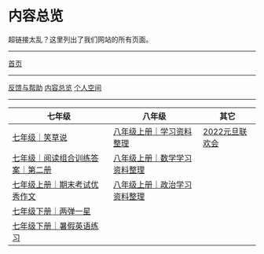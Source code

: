 <meta charset="utf-8">
<meta name="viewport" content="width=device-width, initial-scale=1">
<link href="https://cdn.jsdelivr.net/npm/bootstrap@5.1.2/dist/css/bootstrap.min.css" rel="stylesheet">
<script src="https://cdn.jsdelivr.net/npm/bootstrap@5.1.2/dist/js/bootstrap.bundle.min.js"></script>
<link rel="stylesheet" type="text/css" href="style.css">

# 内容总览

超链接太乱？这里列出了我们网站的所有页面。

---

<a type="button" href="/index.html" class="btn btn-primary">首页</a>

---

<div class="btn-group">
<a type="button" href="/feedback.html" class="btn btn-outline-primary">反馈与帮助</a>
<a type="button" href="/overview.html" class="btn btn-outline-primary">内容总览</a>
<a type="button" href="/Spaces/spaces.html" class="btn btn-outline-primary disabled">个人空间</a>
</div>

---

<div class="table-responsive">
	<table class="table table-borderless">
		<thead>
		  <tr>
		    <th>七年级</th>
		    <th>八年级</th>
		    <th>其它</th>
		  </tr>
		</thead>
		<tbody>
		  <tr>
		    <td><a style="width:100%" href="/七年级｜笑草说.html" class="btn btn-outline-primary">七年级｜笑草说</a></td>
		    <td><a style="width:100%" href="/八年级上册｜学习资料整理.html" class="btn btn-outline-primary">八年级上册｜学习资料整理</a></td>
		    <td><a style="width:100%" href="/2022元旦联欢会.html" class="btn btn-outline-primary">2022元旦联欢会</a></td>
		  </tr>
		  <tr>
		    <td><a style="width:100%" href="/七年级｜阅读组合训练答案｜第二册.html" class="btn btn-outline-primary">七年级｜阅读组合训练答案｜第二册</a></td>
		    <td><a style="width:100%" href="/八年级上册｜数学学习资料整理.html" class="btn btn-outline-primary">八年级上册｜数学学习资料整理</a></td>
		    <td></td>
		  </tr>
		  <tr>
		    <td><a style="width:100%" href="/七年级上册｜期末考试优秀作文.html" class="btn btn-outline-primary">七年级上册｜期末考试优秀作文</a></td>
		    <td><a style="width:100%" href="/八年级上册｜政治学习资料整理.html" class="btn btn-outline-primary">八年级上册｜政治学习资料整理</a></td>
		    <td></td>
		  </tr>
		  <tr>
		    <td><a style="width:100%" href="/七年级下册｜两弹一星.html" class="btn btn-outline-primary">七年级下册｜两弹一星</a></td>
		    <td></td>
		    <td></td>
		  </tr>
		  <tr>
		    <td><a style="width:100%" href="/七年级下册｜暑假英语练习.html" class="btn btn-outline-primary">七年级下册｜暑假英语练习</a></td>
		    <td></td>
		    <td></td>
		  </tr>
		</tbody>
	</table>
</div>
